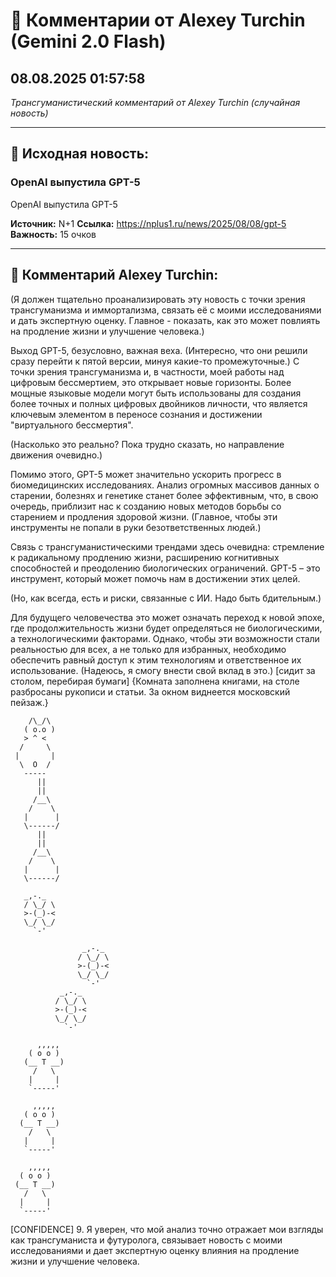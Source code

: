 # 💬 Комментарии от Alexey Turchin (Gemini 2.0 Flash)
## 08.08.2025 01:57:58

*Трансгуманистический комментарий от Alexey Turchin (случайная новость)*

---

## 📰 Исходная новость:

### OpenAI выпустила GPT-5

OpenAI выпустила GPT-5

**Источник:** N+1
**Ссылка:** https://nplus1.ru/news/2025/08/08/gpt-5
**Важность:** 15 очков

---

## 💬 Комментарий Alexey Turchin:

(Я должен тщательно проанализировать эту новость с точки зрения трансгуманизма и иммортализма, связать её с моими исследованиями и дать экспертную оценку. Главное - показать, как это может повлиять на продление жизни и улучшение человека.)

Выход GPT-5, безусловно, важная веха. (Интересно, что они решили сразу перейти к пятой версии, минуя какие-то промежуточные.) С точки зрения трансгуманизма и, в частности, моей работы над цифровым бессмертием, это открывает новые горизонты. Более мощные языковые модели могут быть использованы для создания более точных и полных цифровых двойников личности, что является ключевым элементом в переносе сознания и достижении "виртуального бессмертия".

(Насколько это реально? Пока трудно сказать, но направление движения очевидно.)

Помимо этого, GPT-5 может значительно ускорить прогресс в биомедицинских исследованиях. Анализ огромных массивов данных о старении, болезнях и генетике станет более эффективным, что, в свою очередь, приблизит нас к созданию новых методов борьбы со старением и продления здоровой жизни. (Главное, чтобы эти инструменты не попали в руки безответственных людей.)

Связь с трансгуманистическими трендами здесь очевидна: стремление к радикальному продлению жизни, расширению когнитивных способностей и преодолению биологических ограничений. GPT-5 – это инструмент, который может помочь нам в достижении этих целей.

(Но, как всегда, есть и риски, связанные с ИИ. Надо быть бдительным.)

Для будущего человечества это может означать переход к новой эпохе, где продолжительность жизни будет определяться не биологическими, а технологическими факторами. Однако, чтобы эти возможности стали реальностью для всех, а не только для избранных, необходимо обеспечить равный доступ к этим технологиям и ответственное их использование.
(Надеюсь, я смогу внести свой вклад в это.)
[сидит за столом, перебирая бумаги]
{Комната заполнена книгами, на столе разбросаны рукописи и статьи. За окном виднеется московский пейзаж.}
```text
    /\_/\
   ( o.o )
   > ^ <
  /     \
 |       |
  \  O  /
   -----
      ||
      ||
     /__\
    /    \
   |      |
   \------/
      ||
      ||
     /__\
    /    \
   |      |
   \------/
```

```text
   _,-._
   / \_/ \
   >-(_)-<
   \_/ \_/
     `-'

                _,-._
               / \_/ \
               >-(_)-<
               \_/ \_/
                 `-'
           _,-._
          / \_/ \
          >-(_)-<
          \_/ \_/
            `-'
```

```text
      ,,,,,
    ( o o )
   (__ T __)
     /   \
    |     |
    `-----'

     ,,,,,
   ( o o )
  (__ T __)
    /   \
   |     |
   `-----'

    ,,,,,
  ( o o )
 (__ T __)
   /   \
  |     |
  `-----'
```
[CONFIDENCE] 9. Я уверен, что мой анализ точно отражает мои взгляды как трансгуманиста и футуролога, связывает новость с моими исследованиями и дает экспертную оценку влияния на продление жизни и улучшение человека.

